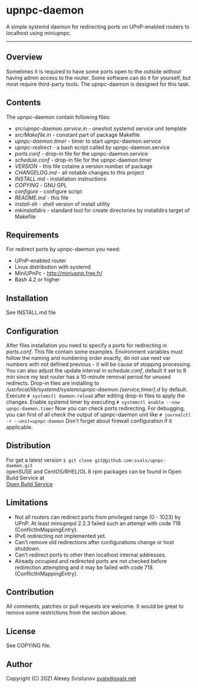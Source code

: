 # upnpc-daemon
A simple systemd daemon for redirecting ports on UPnP-enabled
routers to localhost using miniupnpc.
____

## Overview
Sometimes it is required to have some ports open to the outside
without having admin access to the router. Some software can do it for
yourself, but most require third-party tools. The upnpc-daemon is designed
for this task.

## Contents
The upnpc-daemon contain following files:
 - *src/upnpc-daemon.service.in* - oneshot systemd service unit template
 - *src/Makefile.in*             - constant part of package Makefile
 - *upnpc-daemon.timer*          - timer to start upnpc-daemon.service
 - *upnpc-redirect*              - a bash script called by upnpc-daemon.service
 - *ports.conf*                  - drop-in file for the upnpc-daemon.service
 - *schedule.conf*               - drop-in file for the upnpc-daemon.timer
 - *VERSION*                     - this file cotaine a version number of package
 - *CHANGELOG.md*                - all notable changes to this project
 - *INSTALL.md*                  - installation instructions
 - *COPYING*                     - GNU GPL
 - *configure*                   - configure script
 - *README.md*                   - this file
 - *install-sh*                  - shell version of install utility 
 - *mkinstalldirs*               - standard tool for create directories by
                                   installdirs target of Makefile

## Requirements
For redirect ports by upnpc-daemon you need:
 - UPnP-enabled router
 - Linux distribution with systemd
 - MiniUPnPc - http://miniupnp.free.fr/
 - Bash 4.2 or higher

## Installation
See INSTALL.md file

## Configuration
After files installation you need to specify a ports for redirecting in *ports.conf*.
This file contain some examples. Environment variables must follow the naming and
numbering order exactly, do not use next var numbers with not defined previous - 
it will be cause of stopping processing. You can also adjust the update interval in
*schedule.conf*, default it set to 9 min since my test router has a 10-minute removal
period for unused redirects.
Drop-in files are installing to */usr/local/lib/systemd/system/upnpc-daemon.{service,timer}.d*
by default. Execute `# systemctl daemon-reload` after editing drop-in files to apply the
changes. Enable systemd timer by executing `# systemctl enable --now upnpc-daemon.timer`
Now you can check ports redirecting. For debugging, you can first of all
check the output of upnpc-daemon unit like `# journalctl -r --unit=upnpc-daemon`
Don't forget about firewall configuration if it applicable.

## Distribution
For get a latest version `$ git clone git@github.com:svalx/upnpc-daemon.git`  
openSUSE and CentOS/RHEL/OL 8 rpm packages can be found in Open Build Service at  
[Open Build Service](https://software.opensuse.org/package/upnpc-daemon)

## Limitations
 - Not all routers can redirect ports from privileged range
(0 - 1023) by UPnP. At least miniupnpd 2.2.3 failed such an attempt
with code 718 (ConflictInMappingEntry).
 - IPv6 redirecting not implemented yet.
 - Can't remove old redirections after configurations change or host shutdown.
 - Can't redirect ports to other then localhost internal addresses.
 - Already occupied and redirected ports are not checked before redirection
attempting and it may be failed with code 718 (ConflictInMappingEntry).

## Contribution
All comments, patches or pull requests are welcome. It would be great to
remove some restrictions from the section above.

## License
See COPYING file.

## Author
Copyright (C) 2021 Alexey Svistunov <svalx@svalx.net>
